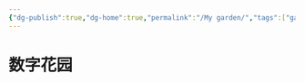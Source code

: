 ```yaml
---
{"dg-publish":true,"dg-home":true,"permalink":"/My garden/","tags":["gardenEntry"],"dgPassFrontmatter":true}
---
```


# 数字花园

